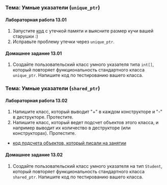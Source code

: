 ### Тема: Умные указатели (`unique_ptr`)

#### Лабораторная работа 13.01

1. Запустите [код](../src/mem_leak.cpp) с утечкой памяти и выясните размер кучи вашей старушки :)
2. Исправьте проблему утечки через `unique_ptr`.

#### Домашнее задание 13.01
1. Создайте пользовательский класс умного указателя типа `int[]`, который повторяет функциональность
стандартного класса `unique_ptr`. Напишите код по тестированию вашего класса.

### Тема: Умные указатели (`shared_ptr`)

#### Лабораторная работа 13.02

1. Напишите класс, который выводит "+" в каждом конструкторе и "-" в деструкторе. Протестите.
2. Напишите класс, который ведет подсчет объектов этого класса, и например выводит их количество в деструкторе (или конструкторах). Протестите.
+ [код подсчета объектов, который писали на занятии](../src/count_instances.cpp)

#### Домашнее задание 13.02
1. Создайте пользовательский класс умного указателя на тип `Student`, который повторяет функциональность
стандартного класса `shared_ptr`. Напишите код по тестированию вашего класса.
